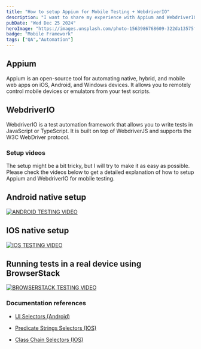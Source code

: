 ```yaml
---
title: "How to setup Appium for Mobile Testing + WebdriverIO"
description: "I want to share my experience with Appium and WebdriverIO for mobile testing. I will share my setup for both Android and IOS, and how to run the tests. Also, I will be sharing an example of how to run the tests in a real device using BrowserStack."
pubDate: "Wed Dec 25 2024"
heroImage: "https://images.unsplash.com/photo-1563986768609-322da13575f3?ixlib=rb-4.0.3&ixid=MnwxMjA3fDB8MHxwaG90by1wYWdlfHx8fGVufDB8fHx8&auto=format&fit=crop&w=1470&q=80"
badge: "Mobile Framework"
tags: ["QA","Automation"]
---
```


## Appium
Appium is an open-source tool for automating native, hybrid, and mobile web apps on iOS, Android, and Windows devices. It allows you to remotely control mobile devices or emulators from your test scripts. 

## WebdriverIO
WebdriverIO is a test automation framework that allows you to write tests in JavaScript or TypeScript. It is built on top of WebdriverJS and supports the W3C WebDriver protocol.

### Setup videos
The setup might be a bit tricky, but I will try to make it as easy as possible. Please check the videos below to get a detailed explanation of how to setup Appium and WebdriverIO for mobile testing.

## Android native setup 

[![ANDROID TESTING VIDEO](https://i.ytimg.com/vi/KN1sTvvX0mM/hq720.jpg?sqp=-oaymwEnCNAFEJQDSFryq4qpAxkIARUAAIhCGAHYAQHiAQoIGBACGAY4AUAB&rs=AOn4CLDC0X2Kx_5FPhY5cmlf0z0RkOibLg)](https://www.youtube.com/watch?v=KN1sTvvX0mM&t=2569s)

## IOS native setup
[![IOS TESTING VIDEO](https://i.ytimg.com/vi/Q5Oy8axA8Qw/hq720.jpg?sqp=-oaymwEnCNAFEJQDSFryq4qpAxkIARUAAIhCGAHYAQHiAQoIGBACGAY4AUAB&rs=AOn4CLDmG3b95GcxBsdwYa4Noo9Cy3-Zpg)](https://www.youtube.com/watch?v=Q5Oy8axA8Qw&ab_channel=JoanMedia)

## Running tests in a real device using BrowserStack

[![BROWSERSTACK TESTING VIDEO](https://i.ytimg.com/vi/XSHifNNWML4/hq720.jpg?sqp=-oaymwEnCNAFEJQDSFryq4qpAxkIARUAAIhCGAHYAQHiAQoIGBACGAY4AUAB&rs=AOn4CLCZtgQygo5frVnUE9lAun7QXAMwew)](https://www.youtube.com/watch?v=XSHifNNWML4&pp=ygUeYXBwaXVtIGJyb3dzZXJzdGFjayAgam9hbm1lZGlh)
### Documentation references

- [UI Selectors (Android)](https://developer.android.com/reference/androidx/test/uiautomator/UiSelector)

- [Predicate Strings Selectors (IOS)](https://appium.io/docs/en/writing-running-appium/ios/ios-predicate/)

- [Class Chain Selectors (IOS)](https://github.com/facebookarchive/WebDriverAgent/wiki/Class-Chain-Queries-Construction-Rules)
